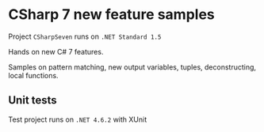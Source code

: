 # CSharp 7 new feature samples
Project `CSharpSeven` runs on `.NET Standard 1.5`

Hands on new C# 7 features.

Samples on pattern matching, new output variables, tuples, deconstructing, local functions.

## Unit tests
Test project runs on `.NET 4.6.2` with XUnit
